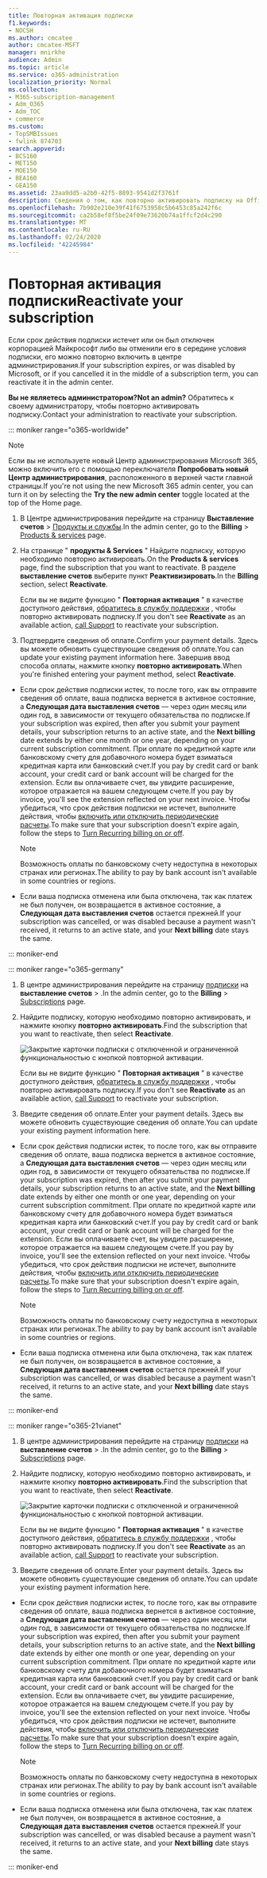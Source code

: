```yaml
---
title: Повторная активация подписки
f1.keywords:
- NOCSH
ms.author: cmcatee
author: cmcatee-MSFT
manager: mnirkhe
audience: Admin
ms.topic: article
ms.service: o365-administration
localization_priority: Normal
ms.collection:
- M365-subscription-management
- Adm_O365
- Adm_TOC
- commerce
ms.custom:
- TopSMBIssues
- fwlink 874703
search.appverid:
- BCS160
- MET150
- MOE150
- BEA160
- GEA150
ms.assetid: 23aa9dd5-a2b0-42f5-8893-9541d2f3761f
description: Сведения о том, как повторно активировать подписку на Office 365 по истечении срока действия, или если корпорация Майкрософт ее отключила или отменили ее в центре.
ms.openlocfilehash: 7b902e210e39f41f6753958c5b6453c85a242f6c
ms.sourcegitcommit: ca2b58ef8f5be24f09e73620b74a1ffcf2d4c290
ms.translationtype: MT
ms.contentlocale: ru-RU
ms.lasthandoff: 02/24/2020
ms.locfileid: "42245984"
---
```

# <a name="reactivate-your-subscription"></a><span data-ttu-id="c1b4a-103">Повторная активация подписки</span><span class="sxs-lookup"><span data-stu-id="c1b4a-103">Reactivate your subscription</span></span>

<span data-ttu-id="c1b4a-104">Если срок действия подписки истечет или он был отключен корпорацией Майкрософт либо вы отменили его в середине условия подписки, его можно повторно включить в центре администрирования.</span><span class="sxs-lookup"><span data-stu-id="c1b4a-104">If your subscription expires, or was disabled by Microsoft, or if you cancelled it in the middle of a subscription term, you can reactivate it in the admin center.</span></span>
  
 <span data-ttu-id="c1b4a-105">**Вы не являетесь администратором?**</span><span class="sxs-lookup"><span data-stu-id="c1b4a-105">**Not an admin?**</span></span> <span data-ttu-id="c1b4a-106">Обратитесь к своему администратору, чтобы повторно активировать подписку.</span><span class="sxs-lookup"><span data-stu-id="c1b4a-106">Contact your administration to reactivate your subscription.</span></span>

::: moniker range="o365-worldwide"

> [!NOTE]
> <span data-ttu-id="c1b4a-107">Если вы не используете новый Центр администрирования Microsoft 365, можно включить его с помощью переключателя **Попробовать новый Центр администрирования**, расположенного в верхней части главной страницы.</span><span class="sxs-lookup"><span data-stu-id="c1b4a-107">If you're not using the new Microsoft 365 admin center, you can turn it on by selecting the **Try the new admin center** toggle located at the top of the Home page.</span></span>

1. <span data-ttu-id="c1b4a-108">В Центре администрирования перейдите на страницу **Выставление счетов** \> <a href="https://go.microsoft.com/fwlink/p/?linkid=842054" target="_blank">Продукты и службы</a>.</span><span class="sxs-lookup"><span data-stu-id="c1b4a-108">In the admin center, go to the **Billing** \> <a href="https://go.microsoft.com/fwlink/p/?linkid=842054" target="_blank">Products & services</a> page.</span></span>

2. <span data-ttu-id="c1b4a-109">На странице " **продукты & Services** " Найдите подписку, которую необходимо повторно активировать.</span><span class="sxs-lookup"><span data-stu-id="c1b4a-109">On the **Products & services** page, find the subscription that you want to reactivate.</span></span> <span data-ttu-id="c1b4a-110">В разделе **выставление счетов** выберите пункт **Реактивизировать**.</span><span class="sxs-lookup"><span data-stu-id="c1b4a-110">In the **Billing** section, select **Reactivate**.</span></span>
  
    <span data-ttu-id="c1b4a-111">Если вы не видите функцию " **Повторная активация** " в качестве доступного действия, [обратитесь в службу поддержки](../../admin/contact-support-for-business-products.md) , чтобы повторно активировать подписку.</span><span class="sxs-lookup"><span data-stu-id="c1b4a-111">If you don't see **Reactivate** as an available action, [call Support](../../admin/contact-support-for-business-products.md) to reactivate your subscription.</span></span>

3. <span data-ttu-id="c1b4a-112">Подтвердите сведения об оплате.</span><span class="sxs-lookup"><span data-stu-id="c1b4a-112">Confirm your payment details.</span></span> <span data-ttu-id="c1b4a-113">Здесь вы можете обновить существующие сведения об оплате.</span><span class="sxs-lookup"><span data-stu-id="c1b4a-113">You can update your existing payment information here.</span></span> <span data-ttu-id="c1b4a-114">Завершив ввод способа оплаты, нажмите кнопку **повторно активировать**.</span><span class="sxs-lookup"><span data-stu-id="c1b4a-114">When you're finished entering your payment method, select **Reactivate**.</span></span>

  - <span data-ttu-id="c1b4a-115">Если срок действия подписки истек, то после того, как вы отправите сведения об оплате, ваша подписка вернется в активное состояние, а **Следующая дата выставления счетов** — через один месяц или один год, в зависимости от текущего обязательства по подписке.</span><span class="sxs-lookup"><span data-stu-id="c1b4a-115">If your subscription was expired, then after you submit your payment details, your subscription returns to an active state, and the **Next billing** date extends by either one month or one year, depending on your current subscription commitment.</span></span> <span data-ttu-id="c1b4a-116">При оплате по кредитной карте или банковскому счету для добавочного номера будет взиматься кредитная карта или банковский счет.</span><span class="sxs-lookup"><span data-stu-id="c1b4a-116">If you pay by credit card or bank account, your credit card or bank account will be charged for the extension.</span></span> <span data-ttu-id="c1b4a-117">Если вы оплачиваете счет, вы увидите расширение, которое отражается на вашем следующем счете.</span><span class="sxs-lookup"><span data-stu-id="c1b4a-117">If you pay by invoice, you'll see the extension reflected on your next invoice.</span></span> <span data-ttu-id="c1b4a-118">Чтобы убедиться, что срок действия подписки не истечет, выполните действия, чтобы [включить или отключить периодические расчеты](renew-your-subscription.md).</span><span class="sxs-lookup"><span data-stu-id="c1b4a-118">To make sure that your subscription doesn't expire again, follow the steps to [Turn Recurring billing on or off](renew-your-subscription.md).</span></span>

    > [!NOTE]
    > <span data-ttu-id="c1b4a-119">Возможность оплаты по банковскому счету недоступна в некоторых странах или регионах.</span><span class="sxs-lookup"><span data-stu-id="c1b4a-119">The ability to pay by bank account isn't available in some countries or regions.</span></span>
  
  - <span data-ttu-id="c1b4a-120">Если ваша подписка отменена или была отключена, так как платеж не был получен, он возвращается в активное состояние, а **Следующая дата выставления счетов** остается прежней.</span><span class="sxs-lookup"><span data-stu-id="c1b4a-120">If your subscription was cancelled, or was disabled because a payment wasn't received, it returns to an active state, and your **Next billing** date stays the same.</span></span>

::: moniker-end


::: moniker range="o365-germany"
  
1. <span data-ttu-id="c1b4a-121">В центре администрирования перейдите на страницу <a href="https://go.microsoft.com/fwlink/p/?linkid=847745" target="_blank">подписки</a> на **выставление счетов** \> .</span><span class="sxs-lookup"><span data-stu-id="c1b4a-121">In the admin center, go to the **Billing** \> <a href="https://go.microsoft.com/fwlink/p/?linkid=847745" target="_blank">Subscriptions</a> page.</span></span>

2. <span data-ttu-id="c1b4a-122">Найдите подписку, которую необходимо повторно активировать, и нажмите кнопку **повторно активировать**.</span><span class="sxs-lookup"><span data-stu-id="c1b4a-122">Find the subscription that you want to reactivate, then select **Reactivate**.</span></span>

    ![Закрытие карточки подписки с отключенной и ограниченной функциональностью с кнопкой повторной активации.](../../admin/media/4042c2c7-48d3-4add-963f-42f9fbcede07.png)
  
    <span data-ttu-id="c1b4a-124">Если вы не видите функцию " **Повторная активация** " в качестве доступного действия, [обратитесь в службу поддержки](../../admin/contact-support-for-business-products.md) , чтобы повторно активировать подписку.</span><span class="sxs-lookup"><span data-stu-id="c1b4a-124">If you don't see **Reactivate** as an available action, [call Support](../../admin/contact-support-for-business-products.md) to reactivate your subscription.</span></span>

3. <span data-ttu-id="c1b4a-125">Введите сведения об оплате.</span><span class="sxs-lookup"><span data-stu-id="c1b4a-125">Enter your payment details.</span></span> <span data-ttu-id="c1b4a-126">Здесь вы можете обновить существующие сведения об оплате.</span><span class="sxs-lookup"><span data-stu-id="c1b4a-126">You can update your existing payment information here.</span></span>

  - <span data-ttu-id="c1b4a-127">Если срок действия подписки истек, то после того, как вы отправите сведения об оплате, ваша подписка вернется в активное состояние, а **Следующая дата выставления счетов** — через один месяц или один год, в зависимости от текущего обязательства по подписке.</span><span class="sxs-lookup"><span data-stu-id="c1b4a-127">If your subscription was expired, then after you submit your payment details, your subscription returns to an active state, and the **Next billing** date extends by either one month or one year, depending on your current subscription commitment.</span></span> <span data-ttu-id="c1b4a-128">При оплате по кредитной карте или банковскому счету для добавочного номера будет взиматься кредитная карта или банковский счет.</span><span class="sxs-lookup"><span data-stu-id="c1b4a-128">If you pay by credit card or bank account, your credit card or bank account will be charged for the extension.</span></span> <span data-ttu-id="c1b4a-129">Если вы оплачиваете счет, вы увидите расширение, которое отражается на вашем следующем счете.</span><span class="sxs-lookup"><span data-stu-id="c1b4a-129">If you pay by invoice, you'll see the extension reflected on your next invoice.</span></span> <span data-ttu-id="c1b4a-130">Чтобы убедиться, что срок действия подписки не истечет, выполните действия, чтобы [включить или отключить периодические расчеты](renew-your-subscription.md).</span><span class="sxs-lookup"><span data-stu-id="c1b4a-130">To make sure that your subscription doesn't expire again, follow the steps to [Turn Recurring billing on or off](renew-your-subscription.md).</span></span>

    > [!NOTE]
    > <span data-ttu-id="c1b4a-131">Возможность оплаты по банковскому счету недоступна в некоторых странах или регионах.</span><span class="sxs-lookup"><span data-stu-id="c1b4a-131">The ability to pay by bank account isn't available in some countries or regions.</span></span>
  
  - <span data-ttu-id="c1b4a-132">Если ваша подписка отменена или была отключена, так как платеж не был получен, он возвращается в активное состояние, а **Следующая дата выставления счетов** остается прежней.</span><span class="sxs-lookup"><span data-stu-id="c1b4a-132">If your subscription was cancelled, or was disabled because a payment wasn't received, it returns to an active state, and your **Next billing** date stays the same.</span></span>

  ::: moniker-end

::: moniker range="o365-21vianet"
  
1. <span data-ttu-id="c1b4a-133">В центре администрирования перейдите на страницу <a href="https://go.microsoft.com/fwlink/p/?linkid=850626" target="_blank">подписки</a> на **выставление счетов** \> .</span><span class="sxs-lookup"><span data-stu-id="c1b4a-133">In the admin center, go to the **Billing** \> <a href="https://go.microsoft.com/fwlink/p/?linkid=850626" target="_blank">Subscriptions</a> page.</span></span>

2. <span data-ttu-id="c1b4a-134">Найдите подписку, которую необходимо повторно активировать, и нажмите кнопку **повторно активировать**.</span><span class="sxs-lookup"><span data-stu-id="c1b4a-134">Find the subscription that you want to reactivate, then select **Reactivate**.</span></span>

    ![Закрытие карточки подписки с отключенной и ограниченной функциональностью с кнопкой повторной активации.](../../admin/media/4042c2c7-48d3-4add-963f-42f9fbcede07.png)
  
    <span data-ttu-id="c1b4a-136">Если вы не видите функцию " **Повторная активация** " в качестве доступного действия, [обратитесь в службу поддержки](../../admin/contact-support-for-business-products.md) , чтобы повторно активировать подписку.</span><span class="sxs-lookup"><span data-stu-id="c1b4a-136">If you don't see **Reactivate** as an available action, [call Support](../../admin/contact-support-for-business-products.md) to reactivate your subscription.</span></span>

3. <span data-ttu-id="c1b4a-137">Введите сведения об оплате.</span><span class="sxs-lookup"><span data-stu-id="c1b4a-137">Enter your payment details.</span></span> <span data-ttu-id="c1b4a-138">Здесь вы можете обновить существующие сведения об оплате.</span><span class="sxs-lookup"><span data-stu-id="c1b4a-138">You can update your existing payment information here.</span></span>

  - <span data-ttu-id="c1b4a-139">Если срок действия подписки истек, то после того, как вы отправите сведения об оплате, ваша подписка вернется в активное состояние, а **Следующая дата выставления счетов** — через один месяц или один год, в зависимости от текущего обязательства по подписке.</span><span class="sxs-lookup"><span data-stu-id="c1b4a-139">If your subscription was expired, then after you submit your payment details, your subscription returns to an active state, and the **Next billing** date extends by either one month or one year, depending on your current subscription commitment.</span></span> <span data-ttu-id="c1b4a-140">При оплате по кредитной карте или банковскому счету для добавочного номера будет взиматься кредитная карта или банковский счет.</span><span class="sxs-lookup"><span data-stu-id="c1b4a-140">If you pay by credit card or bank account, your credit card or bank account will be charged for the extension.</span></span> <span data-ttu-id="c1b4a-141">Если вы оплачиваете счет, вы увидите расширение, которое отражается на вашем следующем счете.</span><span class="sxs-lookup"><span data-stu-id="c1b4a-141">If you pay by invoice, you'll see the extension reflected on your next invoice.</span></span> <span data-ttu-id="c1b4a-142">Чтобы убедиться, что срок действия подписки не истечет, выполните действия, чтобы [включить или отключить периодические расчеты](renew-your-subscription.md).</span><span class="sxs-lookup"><span data-stu-id="c1b4a-142">To make sure that your subscription doesn't expire again, follow the steps to [Turn Recurring billing on or off](renew-your-subscription.md).</span></span>

    > [!NOTE]
    > <span data-ttu-id="c1b4a-143">Возможность оплаты по банковскому счету недоступна в некоторых странах или регионах.</span><span class="sxs-lookup"><span data-stu-id="c1b4a-143">The ability to pay by bank account isn't available in some countries or regions.</span></span>
  
  - <span data-ttu-id="c1b4a-144">Если ваша подписка отменена или была отключена, так как платеж не был получен, он возвращается в активное состояние, а **Следующая дата выставления счетов** остается прежней.</span><span class="sxs-lookup"><span data-stu-id="c1b4a-144">If your subscription was cancelled, or was disabled because a payment wasn't received, it returns to an active state, and your **Next billing** date stays the same.</span></span>

  ::: moniker-end